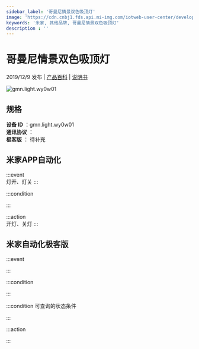 ```yaml
---
sidebar_label: '哥曼尼情景双色吸顶灯'
image: 'https://cdn.cnbj1.fds.api.mi-img.com/iotweb-user-center/developer_1679047687003flrRYYFP.png?GalaxyAccessKeyId=AKVGLQWBOVIRQ3XLEW&Expires=9223372036854775807&Signature=FfCC2pd5/tWG7qEoHWDaVRnxPKE='
keywords: '米家, 其他品牌, 哥曼尼情景双色吸顶灯'
description : ''
---
```

# 哥曼尼情景双色吸顶灯

2019/12/9 发布 | [产品百科](https://home.mi.com/webapp/content/baike/product/index.html?model=gmn.light.wy0w01/) | [说明书](https://home.mi.com/views/introduction.html?model=gmn.light.wy0w01&region=cn)

![gmn.light.wy0w01](https://cdn.cnbj1.fds.api.mi-img.com/iotweb-user-center/developer_1679047687003flrRYYFP.png?GalaxyAccessKeyId=AKVGLQWBOVIRQ3XLEW&Expires=9223372036854775807&Signature=FfCC2pd5/tWG7qEoHWDaVRnxPKE=)

## 规格  
> 
**设备 ID** ：gmn.light.wy0w01  
**通讯协议** ：  
**极客版**  ： 待补充 


## 米家APP自动化  

:::event  
灯开、灯关
:::

:::condition  

:::

:::action   
开灯、关灯
:::

## 米家自动化极客版  

:::event  

:::

:::condition  

:::

:::condition 可查询的状态条件  

:::

:::action  

:::

        

